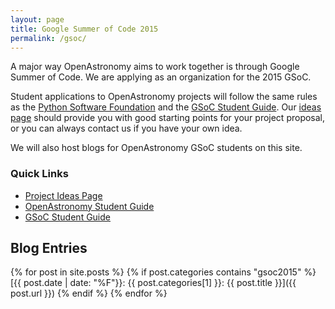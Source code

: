 ```yaml
---
layout: page
title: Google Summer of Code 2015
permalink: /gsoc/
---
```


A major way OpenAstronomy aims to work together is through Google Summer of Code.
We are applying as an organization for the 2015 GSoC.

Student applications to OpenAstronomy projects will follow the same
rules as the [Python Software Foundation] and the [GSoC Student Guide].
Our [ideas page](/gsoc2015/ideas.html) should provide you with good starting points for
your project proposal, or you can always contact us if you have your
own idea.

We will also host blogs for OpenAstronomy GSoC students on this site.

### Quick Links

* [Project Ideas Page](/gsoc2015/ideas.html)
* [OpenAstronomy Student Guide](/gsoc2015/student_guidelines.html)
* [GSoC Student Guide]

## Blog Entries


{% for post in site.posts %}
{% if post.categories contains "gsoc2015" %}
[{{ post.date | date: "%F"}}: {{ post.categories[1] }}: {{ post.title }}]({{ post.url }})
{% endif %}
{% endfor %}


[Python Software Foundation]: https://wiki.python.org/moin/SummerOfCode/2015
[GSoC Student Guide]: http://en.flossmanuals.net/GSoCStudentGuide/
